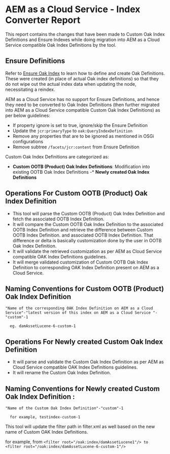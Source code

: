 # AEM as a Cloud Service - Index Converter Report 
This report contains the changes that have been made to Custom Oak Index Definitions and Ensure Indexes while doing migration into AEM as a Cloud Service compatible Oak Index Definitions  by the tool.

## Ensure Definitions

Refer to [Ensure Oak Index](https://adobe-consulting-services.github.io/acs-aem-commons/features/ensure-oak-index/index.html) to learn how to define and create Oak Definitions. These were created (in place of actual Oak index definitions) so that they do not wipe out the actual index data when updating the node, necessitating a reindex. 

AEM as a Cloud Service has no support for Ensure Definitions, and hence they need to be converted to Oak Index Definitions (then further migrated into AEM as a Cloud Service compatible Custom Oak Index Definitions) as per below guidelines:

* If property ignore is set to true, ignore/skip the Ensure Definition
* Update the `jcr:primaryType` to `oak:QueryIndexDefinition`
* Remove any properties that are to be ignored as mentioned in OSGi configurations
* Remove subtree `/facets/jcr:content` from Ensure Definition

Custom Oak Index Definitions are categorized as:

* **Custom OOTB (Product) Oak Index Definitions**: Modification into existing OOTB Oak Index Definitions
-* **Newly created Oak Index Definitions**

## Operations For Custom OOTB (Product) Oak Index Definition

* This tool will parse the Custom OOTB (Product) Oak Index Definition and fetch the associated OOTB Index Definition.
* It will compare the Custom OOTB Oak Index Definition to the associated OOTB Index Definition and retrieve the difference between Custom OOTB Index Definition. and associated OOTB Index Definition. That difference or delta is basically customization done by the user in OOTB Oak Index Definition. 
* It will validate the retrieved customization as per AEM as Cloud Service compatible OAK Index Definitions guidelines.
* It will merge validated customization of Custom OOTB Oak Index Definition to corresponding OAK Index Definition present on AEM as a Cloud Service.

## Naming Conventions for Custom OOTB (Product) Oak Index Definition

   ```"Name of the corresponding OAK Index Definition on AEM as a Cloud Service"-"latest version of this index on AEM as a Cloud Service "-"custom"-1```

      eg. damAssetLucene-6-custom-1

## Operations For Newly created Custom Oak Index Definition

* It will parse and validate the Custom Oak Index Definition as per AEM as Cloud Service compatible OAK Index Definitions guidelines.
* It will rename the Custom Oak Index Definition.

## Naming Conventions for Newly created Custom Oak Index Definition :

   ```"Name of the Custom Oak Index Definition"-"custom"-1```

      for example, testindex-custom-1

This tool will update the filter path in filter.xml as well based on the new name of Custom OAK Index Definitions.

   for example, from ```<filter root="/oak:index/damAssetLucene1"/> to <filter root="/oak:index/damAssetLucene-6-custom-1"/>```
